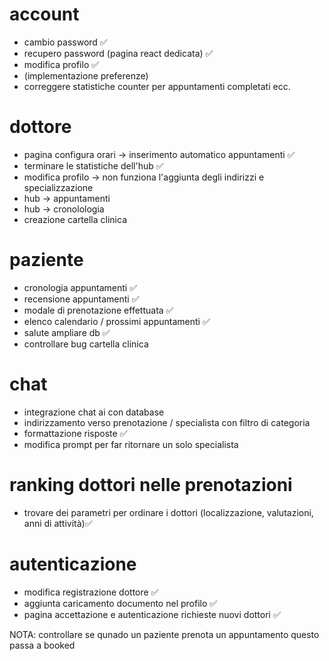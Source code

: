 # account
- cambio password                                                ✅
- recupero password (pagina react dedicata)                      ✅
- modifica profilo                                               ✅
- (implementazione preferenze)
- correggere statistiche counter per appuntamenti completati ecc. 

# dottore
- pagina configura orari -> inserimento automatico appuntamenti  ✅
- terminare le statistiche dell'hub                              ✅
- modifica profilo -> non funziona l'aggiunta degli indirizzi e specializzazione
- hub -> appuntamenti
- hub -> cronolologia
- creazione cartella clinica

# paziente
- cronologia appuntamenti                                        ✅                                                  
- recensione appuntamenti                                        ✅
- modale di prenotazione effettuata                              ✅
- elenco calendario / prossimi appuntamenti                      ✅
- salute ampliare db                                             ✅
- controllare bug cartella clinica

# chat
- integrazione chat ai con database
- indirizzamento verso prenotazione / specialista con filtro di categoria
- formattazione risposte                                        ✅
- modifica prompt per far ritornare un solo specialista

# ranking dottori nelle prenotazioni
- trovare dei parametri per ordinare i dottori (localizzazione, valutazioni, anni di attività)✅

# autenticazione
- modifica registrazione dottore                                              ✅
- aggiunta caricamento documento nel profilo                                  ✅
- pagina accettazione e autenticazione richieste nuovi dottori                ✅

NOTA: controllare se qunado un paziente prenota un appuntamento questo passa a booked